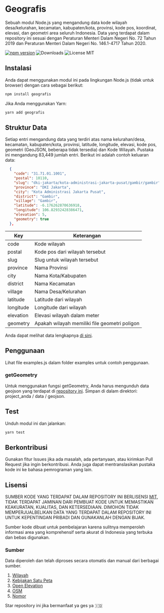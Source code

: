 # Geografis

Sebuah modul Node.js yang mengandung data kode wilayah desa/kelurahan, kecamatan, kabupaten/kota, provinsi, kode pos, koordinat, elevasi, dan geometri area seluruh Indonesia. Data yang terdapat dalam repository ini sesuai dengan Peraturan Menteri Dalam Negeri No. 72 Tahun 2019 dan Peraturan Menteri Dalam Negeri No. 146.1-4717 Tahun 2020.


[![npm version](https://badge.fury.io/js/geografis.svg?v=1.3.0)](https://badge.fury.io/js/geografis) ![Downloads](https://img.shields.io/npm/dt/geografis.svg) ![License MIT](https://img.shields.io/npm/l/geografis.svg) 

## Instalasi
Anda dapat menggunakan modul ini pada lingkungan Node.js (tidak untuk browser) dengan cara sebagai berikut:
```bash
npm install geografis
```
Jika Anda menggunakan Yarn:
```bash
yarn add geografis
```

## Struktur Data
Setiap entri mengandung data yang terdiri atas nama kelurahan/desa, kecamatan, kabupaten/kota, provinsi, latitude, longitude, elevasi, kode pos, geometri (GeoJSON, beberapa tidak tersedia) dan Kode Wilayah. Pustaka ini mengandung 83,449 jumlah entri. Berikut ini adalah contoh keluaran data:

```json
  {
    "code": "31.71.01.1001",
    "postal": 10110,
    "slug": "dki-jakarta/kota-administrasi-jakarta-pusat/gambir/gambir",
    "province": "DKI Jakarta",
    "city": "Kota Administrasi Jakarta Pusat",
    "district": "Gambir",
    "village": "Gambir",
    "latitude": -6.176262870636918,
    "longitude": 106.82932428386471,
    "elevation": 5,
    "geometry": true
  },
```

|Key|Keterangan|
|---|---|
|code|Kode wilayah|
|postal|Kode pos dari wilayah tersebut|
|slug|Slug untuk wilayah tersebut|
|province|Nama Provinsi|
|city|Nama Kota/Kabupaten|
|district|Nama Kecamatan|
|village|Nama Desa/Kelurahan|
|latitude|Latitude dari wilayah|
|longitude|Longitude dari wilayah|
|elevation|Elevasi wilayah dalam meter|
|geometry|Apakah wilayah memiliki file geometri poligon|


Anda dapat melihat data lengkapnya [di sini](https://github.com/drizki/geografis-data).

## Penggunaan
Lihat file examples.js dalam folder examples untuk contoh penggunaan.

### getGeometry
Untuk menggunakan fungsi getGeometry, Anda harus mengunduh data geojson yang terdapat di [repository ini](https://github.com/drizki/geografis-data). Simpan di dalam direktori: project_anda / data / geojson.

## Test
Unduh modul ini dan jalankan:
```bash
yarn test
```

## Berkontribusi
Gunakan fitur Issues jika ada masalah, ada pertanyaan, atau kirimkan Pull Request jika ingin berkontribusi. Anda juga dapat mentranslasikan pustaka kode ini ke bahasa pemrograman yang lain.

## Lisensi
SUMBER KODE YANG TERDAPAT DALAM REPOSITORY INI BERLISENSI [MIT](https://opensource.org/licenses/MIT), TIDAK TERDAPAT JAMINAN DARI PEMBUAT KODE UNTUK MEMASTIKAN KEAKURATAN, KUALITAS, DAN KETERSEDIAAN. DIMOHON TIDAK MEMPERJUALBELIKAN DATA YANG TERDAPAT DALAM REPOSITORY INI UNTUK KEPENTINGAN PRIBADI DAN GUNAKANLAH DENGAN BIJAK.

Sumber kode dibuat untuk pembelajaran karena sulitnya memperoleh informasi area yang komprehensif serta akurat di Indonesia yang terbuka dan bebas digunakan.


### Sumber
Data diperoleh dan telah diproses secara otomatis dan manual dari berbagai sumber.
1. [Wilayah](https://github.com/cahyadsn/wilayah)
2. [Kebijakan Satu Peta](https://satupeta.go.id)
3. [Open Elevation](https://open-elevation.com)
4. [OSM](https://www.openstreetmap.org)
5. [Nomor](https://nomor.net)


Star repository ini jika bermanfaat ya ges ya 🇮🇩